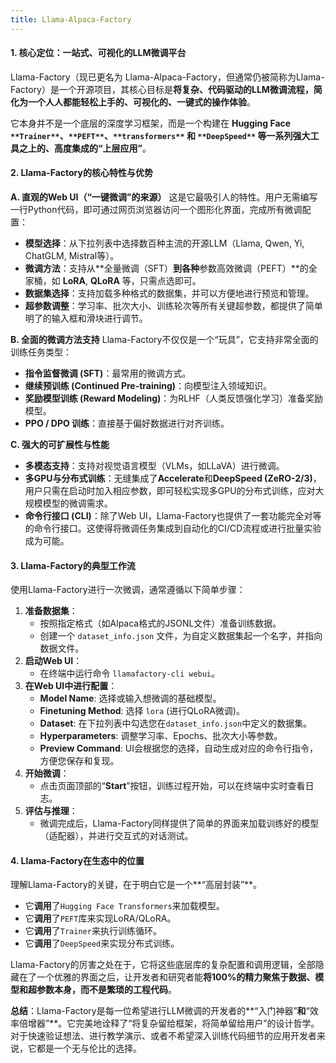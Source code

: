 ```yaml
---
title: Llama-Alpaca-Factory 
---
```


#### **1. 核心定位：一站式、可视化的LLM微调平台**
Llama-Factory（现已更名为 Llama-Alpaca-Factory，但通常仍被简称为Llama-Factory）是一个开源项目，其核心目标是**将复杂、代码驱动的LLM微调流程，简化为一个人人都能轻松上手的、可视化的、一键式的操作体验**。

它本身并不是一个底层的深度学习框架，而是一个构建在 **Hugging Face **`**Trainer**`、`**PEFT**`、`**transformers**` 和 `**DeepSpeed**` 等一系列强大工具之上的、高度集成的**“上层应用”**。

#### **2. Llama-Factory的核心特性与优势**
**A. 直观的Web UI（“一键微调”的来源）** 这是它最吸引人的特性。用户无需编写一行Python代码，即可通过网页浏览器访问一个图形化界面，完成所有微调配置：

+ **模型选择**：从下拉列表中选择数百种主流的开源LLM（Llama, Qwen, Yi, ChatGLM, Mistral等）。
+ **微调方法**：支持从**全量微调（SFT）**到各种**参数高效微调（PEFT）**的全家桶，如 **LoRA**, **QLoRA** 等，只需点选即可。
+ **数据集选择**：支持加载多种格式的数据集，并可以方便地进行预览和管理。
+ **超参数调整**：学习率、批次大小、训练轮次等所有关键超参数，都提供了简单明了的输入框和滑块进行调节。

**B. 全面的微调方法支持** Llama-Factory不仅仅是一个“玩具”，它支持非常全面的训练任务类型：

+ **指令监督微调 (SFT)**：最常用的微调方式。
+ **继续预训练 (Continued Pre-training)**：向模型注入领域知识。
+ **奖励模型训练 (Reward Modeling)**：为RLHF（人类反馈强化学习）准备奖励模型。
+ **PPO / DPO 训练**：直接基于偏好数据进行对齐训练。

**C. 强大的可扩展性与性能**

+ **多模态支持**：支持对视觉语言模型（VLMs，如LLaVA）进行微调。
+ **多GPU与分布式训练**：无缝集成了**Accelerate**和**DeepSpeed (ZeRO-2/3)**，用户只需在启动时加入相应参数，即可轻松实现多GPU的分布式训练，应对大规模模型的微调需求。
+ **命令行接口 (CLI)**：除了Web UI，Llama-Factory也提供了一套功能完全对等的命令行接口。这使得将微调任务集成到自动化的CI/CD流程或进行批量实验成为可能。

#### **3. Llama-Factory的典型工作流**
使用Llama-Factory进行一次微调，通常遵循以下简单步骤：

1. **准备数据集**：
    - 按照指定格式（如Alpaca格式的JSONL文件）准备训练数据。
    - 创建一个 `dataset_info.json` 文件，为自定义数据集起一个名字，并指向数据文件。
2. **启动Web UI**：
    - 在终端中运行命令 `llamafactory-cli webui`。
3. **在Web UI中进行配置**：
    - **Model Name**: 选择或输入想微调的基础模型。
    - **Finetuning Method**: 选择 `lora` (进行QLoRA微调)。
    - **Dataset**: 在下拉列表中勾选您在`dataset_info.json`中定义的数据集。
    - **Hyperparameters**: 调整学习率、Epochs、批次大小等参数。
    - **Preview Command**: UI会根据您的选择，自动生成对应的命令行指令，方便您保存和复现。
4. **开始微调**：
    - 点击页面顶部的“**Start**”按钮，训练过程开始，可以在终端中实时查看日志。
5. **评估与推理**：
    - 微调完成后，Llama-Factory同样提供了简单的界面来加载训练好的模型（适配器），并进行交互式的对话测试。

#### **4. Llama-Factory在生态中的位置**
理解Llama-Factory的关键，在于明白它是一个**“高层封装”**。

+ 它**调用**了`Hugging Face Transformers`来加载模型。
+ 它**调用**了`PEFT`库来实现LoRA/QLoRA。
+ 它**调用**了`Trainer`来执行训练循环。
+ 它**调用**了`DeepSpeed`来实现分布式训练。

Llama-Factory的厉害之处在于，它将这些底层库的复杂配置和调用逻辑，全部隐藏在了一个优雅的界面之后，让开发者和研究者能**将100%的精力聚焦于数据、模型和超参数本身，而不是繁琐的工程代码**。

**总结**：Llama-Factory是每一位希望进行LLM微调的开发者的**“入门神器”**和**“效率倍增器”**。它完美地诠释了“将复杂留给框架，将简单留给用户”的设计哲学。对于快速验证想法、进行教学演示、或者不希望深入训练代码细节的应用开发者来说，它都是一个无与伦比的选择。

